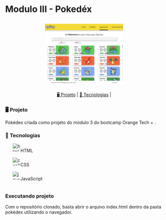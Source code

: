 
<h1> Modulo III - Pokedéx</h1>
<h2 align="center">
    <img src="src/assets/pokedex.png" width="250px">
</h2>
<p align="center">
    <a href="#projeto">🖥️ Projeto</a> |
    <a href="#tecnologias">🚀 Tecnologias</a> |
</p>

<h3 id="projeto">
    🖥️ Projeto
</h3>
<p>
    Pokédex criada como projeto do módulo 3 do bootcamp Orange Tech + .
</p>


<h3 id="tecnologias">
    🚀 Tecnologias
</h3>
<ul style ="list-style-type:none">
        <li style="display:flex;      align-items:stretch"> 
            <img width="25" height="25" src="https://img.icons8.com/color/48/html-5--v1.png" alt="html-5--v1"/> 
            <p style="text-align:center">HTML</p>
        </li>
        <li style="display:flex"> 
            <img width="25" height="25" src="https://img.icons8.com/color/48/css3.png" alt="css3"/>
            <p>CSS</p>
        </li>
        <li style="display:flex;align-items:stretch"> 
            <img width="25" height="25" src="https://img.icons8.com/color/25/javascript--v1.png" alt="javascript--v1"/>
            <p style="text-align:center">JavaScript</p>
        </li>
    </ul>

<h3>
    Executando projeto
</h3>
<p>Com o repositório clonado, basta abrir o arquivo index.html dentro da pasta pokédex utilizando o navegador.</p>